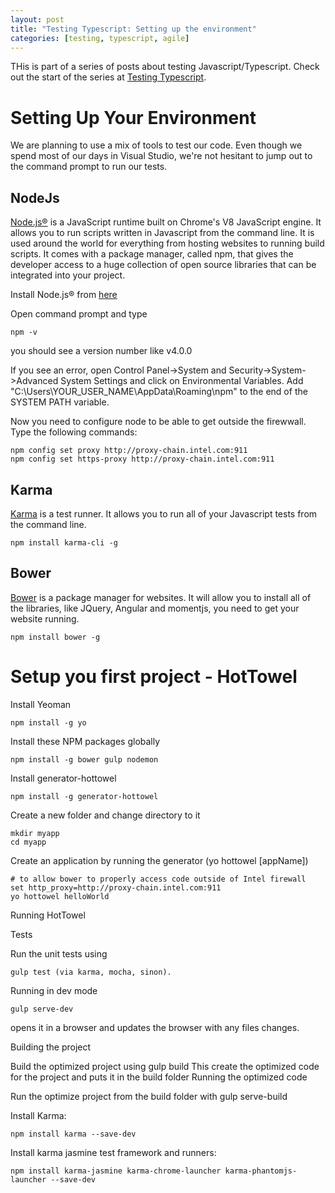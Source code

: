 ```yaml
---
layout: post
title: "Testing Typescript: Setting up the environment"
categories: [testing, typescript, agile]
---
```

THis is part of a series of posts about testing Javascript/Typescript. Check out the start of the series at [Testing Typescript](testing_typescript.html).

# Setting Up Your Environment

We are planning to use a mix of tools to test our code. Even though we spend most of our days in Visual Studio, we're not hesitant to jump out to the command prompt to run our tests.

## NodeJs

[Node.js®](https://nodejs.org/) is a JavaScript runtime built on Chrome's V8 JavaScript engine. It allows you to run scripts written in Javascript from the command line. It is used around the world for everything from hosting websites to running build scripts. It comes with a package manager, called npm, that gives the developer access to a huge collection of open source libraries that can be integrated into your project.

Install Node.js® from [here](https://nodejs.org/) 
 
Open command prompt and type

	npm -v
you should see a version number like v4.0.0

If you see an error, open Control Panel->System and Security->System->Advanced System Settings and click on Environmental Variables. Add "C:\Users\YOUR_USER_NAME\AppData\Roaming\npm" to the end of the SYSTEM PATH variable.
	
Now you need to configure node to be able to get outside the firewwall. Type the following commands:

	npm config set proxy http://proxy-chain.intel.com:911
	npm config set https-proxy http://proxy-chain.intel.com:911

## Karma 

[Karma](http://karma-runner.github.io/0.13/index.html) is a test runner. It allows you to run all of your Javascript tests from the command line.

	npm install karma-cli -g

## Bower

[Bower](http://bower.io/) is a package manager for websites. It will allow you to install all of the libraries, like JQuery, Angular and momentjs, you need to get your website running.

	npm install bower -g
	
# Setup you first project - HotTowel

Install Yeoman 

    npm install -g yo

Install these NPM packages globally

    npm install -g bower gulp nodemon

Install generator-hottowel

    npm install -g generator-hottowel

Create a new folder and change directory to it

	mkdir myapp
	cd myapp

Create an application by running the generator (yo hottowel [appName])

	# to allow bower to properly access code outside of Intel firewall
	set http_proxy=http://proxy-chain.intel.com:911
	yo hottowel helloWorld

Running HotTowel

Tests

Run the unit tests using 

	gulp test (via karma, mocha, sinon).

Running in dev mode

	gulp serve-dev

opens it in a browser and updates the browser with any files changes.

Building the project

Build the optimized project using gulp build
This create the optimized code for the project and puts it in the build folder
Running the optimized code

Run the optimize project from the build folder with gulp serve-build

Install Karma:

	npm install karma --save-dev

Install karma jasmine test framework and runners:

	npm install karma-jasmine karma-chrome-launcher karma-phantomjs-launcher --save-dev

